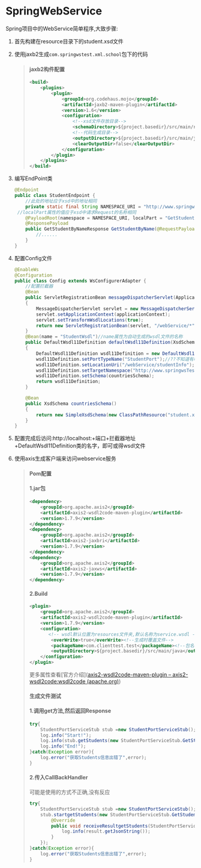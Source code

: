 # SpringWebService
Spring项目中的WebService简单程序,大致步骤:
1. 首先构建在resource目录下的student.xsd文件

2. 使用jaxb2生成`com.springwstest.xml.school`包下的代码

   > #### jaxb2构件配置
   >
   > ```xml
   > <build>
   >     <plugins>            
   >         <plugin>
   >             <groupId>org.codehaus.mojo</groupId>
   >             <artifactId>jaxb2-maven-plugin</artifactId>
   >             <version>1.6</version>
   >             <configuration>
   >                 <!--xsd文件存放目录-->
   >                 <schemaDirectory>${project.basedir}/src/main/resources/</schemaDirectory>
   >                 <!--代码生成目录-->
   >                 <outputDirectory>${project.basedir}/src/main/java</outputDirectory>
   >                 <clearOutputDir>false</clearOutputDir>
   >             </configuration>
   >         </plugin>
   >     </plugins>
   > </build>
   > ```

3. 编写EndPoint类

   ```java
   @Endpoint
   public class StudentEndpoint {
       //此处的地址应于xsd中的地址相同
       private static final String NAMESPACE_URI = "http://www.springwsTest.com/xml/school";
   	//localPart属性的值应于xsd中请求Request的名称相同
       @PayloadRoot(namespace = NAMESPACE_URI, localPart = "GetStudentByNameRequest")
       @ResponsePayload
       public GetStudentByNameResponse GetStudentByName(@RequestPayload GetStudentByNameRequest request) {
           //......
       }
   }
   ```

4. 配置Config文件

   ```java
   @EnableWs
   @Configuration
   public class Config extends WsConfigurerAdapter {
       //配置拦截器
       @Bean
       public ServletRegistrationBean messageDispatcherServlet(ApplicationContext applicationContext)
       {
           MessageDispatcherServlet servlet = new MessageDispatcherServlet();
           servlet.setApplicationContext(applicationContext);
           servlet.setTransformWsdlLocations(true);
           return new ServletRegistrationBean(servlet, "/webService/*");
       }
       @Bean(name = "StudentWsdl")//name属性为自动生成的wsdl文件的名称
       public DefaultWsdl11Definition defaultWsdl11Definition(XsdSchema countriesSchema)
       {
           DefaultWsdl11Definition wsdl11Definition = new DefaultWsdl11Definition();
           wsdl11Definition.setPortTypeName("StudentPort");//??不知道有啥用
           wsdl11Definition.setLocationUri("/webService/studentInfo");//网络请求用?
           wsdl11Definition.setTargetNamespace("http://www.springwsTest.com/xml/school");//与xsd文件相同
           wsdl11Definition.setSchema(countriesSchema);
           return wsdl11Definition;
       }
   
       @Bean
       public XsdSchema countriesSchema()
       {
           return new SimpleXsdSchema(new ClassPathResource("student.xsd"));//xsd文件位置
       }
   }
   ```

5. 配置完成后访问:http://localhost:+端口+拦截器地址+DefaultWsdl11Definition类的名字，即可或得wsdl文件

6. 使用axis生成客户端来访问webservice服务

   > #### Pom配置
   >
   > #### 1.jar包
   >
   > ```xml
   > <dependency>
   >     <groupId>org.apache.axis2</groupId>
   >     <artifactId>axis2-wsdl2code-maven-plugin</artifactId>
   >     <version>1.7.9</version>
   > </dependency>
   > <dependency>
   >     <groupId>org.apache.axis2</groupId>
   >     <artifactId>axis2-jaxbri</artifactId>
   >     <version>1.7.9</version>
   > </dependency>
   > <dependency>
   >     <groupId>org.apache.axis2</groupId>
   >     <artifactId>axis2-jaxws</artifactId>
   >     <version>1.7.9</version>
   > </dependency>
   > ```
   >
   > #### 2.Build
   >
   > ```xml
   > <plugin>
   >     <groupId>org.apache.axis2</groupId>
   >     <artifactId>axis2-wsdl2code-maven-plugin</artifactId>
   >     <version>1.7.9</version>
   >     <configuration>
   >        <!-- wsdl默认位置为resources文件夹,默认名称为service.wsdl -->
   >         <overWrite>true</overWrite><!--生成时覆盖文件-->
   >         <packageName>com.clienttest.test</packageName><!--包名-->
   >         <outputDirectory>${project.basedir}/src/main/java</outputDirectory><!--路径-->
   >     </configuration>
   > </plugin>
   > ```
   >
   > 更多属性查看[官方介绍]([axis2-wsdl2code-maven-plugin – axis2-wsdl2code:wsdl2code (apache.org)](http://axis.apache.org/axis2/java/core/tools/maven-plugins/axis2-wsdl2code-maven-plugin/wsdl2code-mojo.html))
   >
   > #### 生成文件测试
   >
   > #### 1.调用get方法,然后返回Response
   >
   > ```java
   > try{
   >     StudentPortServiceStub stub =new StudentPortServiceStub();
   >     log.info("Start!");
   >     log.info(stub.getStudents(new StudentPortServiceStub.GetStudentsRequest()).getJsonString());
   >     log.info("End!");
   > }catch(Exception error){
   >     log.error("获取Students信息出错了",error);
   > }
   > ```
   >
   > #### 2.传入CallBackHandler
   >
   > 可能是使用的方式不正确,没有反应
   >
   > ```java
   > try{
   >     StudentPortServiceStub stub =new StudentPortServiceStub();
   >     stub.startgetStudents(new StudentPortServiceStub.GetStudentsRequest(), new StudentPortServiceCallbackHandler() {
   >         @Override
   >         public void receiveResultgetStudents(StudentPortServiceStub.GetStudentsResponse result) {
   >             log.info(result.getJsonString());
   >         }
   >     });
   > }catch(Exception error){
   >     log.error("获取Students信息出错了",error);
   > }
   > ```